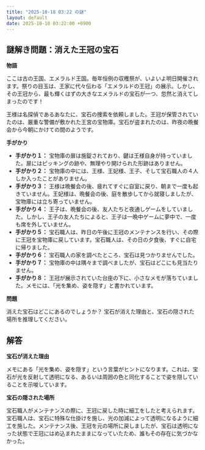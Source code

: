 ```yaml
---
title: "2025-10-18 03:22 の謎"
layout: default
date: 2025-10-18 03:22:00 +0900
---
```

## 謎解き問題：消えた王冠の宝石

**物語**

ここは古の王国、エメラルド王国。毎年恒例の収穫祭が、いよいよ明日開催されます。祭りの目玉は、王家に代々伝わる「エメラルドの王冠」の展示。しかし、その王冠から、最も輝くはずの大きなエメラルドの宝石が一つ、忽然と消えてしまったのです！

王様は名探偵であるあなたに、宝石の捜索を依頼しました。王冠が保管されていたのは、厳重な警備が敷かれた王宮の宝物庫。宝石が盗まれたのは、昨夜の晩餐会から今朝にかけての間のようです。

**手がかり**

*   **手がかり１：** 宝物庫の扉は施錠されており、鍵は王様自身が持っていました。扉にはピッキングの跡や、無理やり開けられた形跡はありません。
*   **手がかり２：** 宝物庫の中には、王様、王妃様、王子、そして宝石職人の４人しか入ったことがありません。
*   **手がかり３：** 王様は晩餐会の後、疲れてすぐに自室に戻り、朝まで一度も起きていません。王妃様は、晩餐会の後、庭を散歩してから就寝しましたが、宝物庫には立ち寄っていません。
*   **手がかり４：** 王子は、晩餐会の後、友人たちと夜通しゲームをしていました。しかし、王子の友人たちによると、王子は一晩中ゲームに夢中で、一度も席を外していません。
*   **手がかり５：** 宝石職人は、昨日の午後に王冠のメンテナンスを行い、その際に王冠を宝物庫に戻しています。宝石職人は、その日の夕食後、すぐに自宅に帰りました。
*   **手がかり６：** 宝石職人の家を調べたところ、宝石は見つかりませんでした。
*   **手がかり７：** 宝物庫の中は隅々まで調べましたが、宝石はどこにも見当たりません。
*   **手がかり８：** 王冠が展示されていた台座の下に、小さなメモが落ちていました。メモには、「光を集め、姿を隠す」と書かれています。

**問題**

消えた宝石はどこにあるのでしょうか？ 宝石が消えた理由と、宝石の隠された場所を推理してください。

## 解答

**宝石が消えた理由**

メモにある「光を集め、姿を隠す」という言葉がヒントになります。これは、宝石が光を反射して透明になる、あるいは周囲の色と同化することで姿を隠していることを示唆しています。

**宝石の隠された場所**

宝石職人がメンテナンスの際に、王冠に戻した時に細工をしたと考えられます。
宝石職人は、宝石に特殊な仕掛けを施し、光の加減によって透明になるように細工を施した。メンテナンス後、王冠を元の場所に戻しましたが、宝石は透明になった状態で王冠にはめ込まれたままになっていたため、誰もその存在に気づかなかった。
